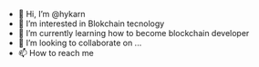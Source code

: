 - 👋 Hi, I’m @hykarn
- 👀 I’m interested in Blokchain tecnology
- 🌱 I’m currently learning how to become blockchain developer
- 💞️ I’m looking to collaborate on ...
- 📫 How to reach me 

<!---
hykarn/hykarn is a ✨ special ✨ repository because its `README.md` (this file) appears on your GitHub profile.
You can click the Preview link to take a look at your changes.
--->
